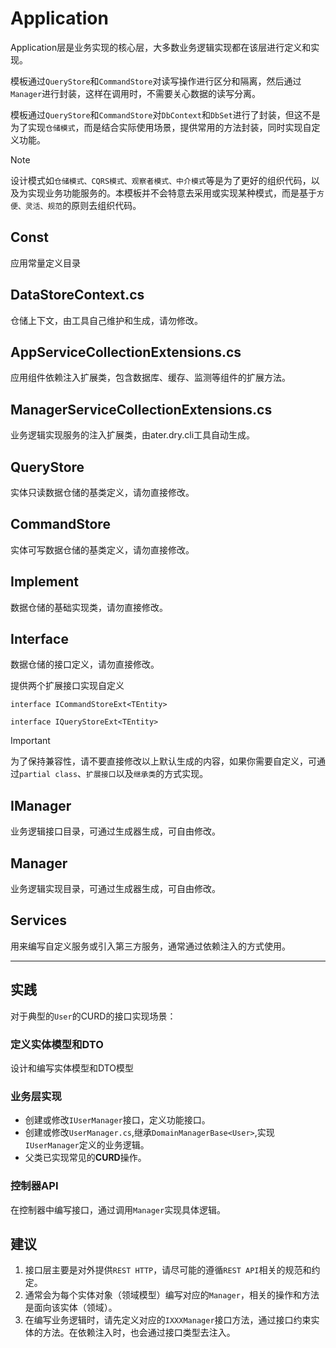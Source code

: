 # Application

Application层是业务实现的核心层，大多数业务逻辑实现都在该层进行定义和实现。

模板通过`QueryStore`和`CommandStore`对读写操作进行区分和隔离，然后通过`Manager`进行封装，这样在调用时，不需要关心数据的读写分离。

模板通过`QueryStore`和`CommandStore`对`DbContext`和`DbSet`进行了封装，但这不是为了实现`仓储模式`，而是结合实际使用场景，提供常用的方法封装，同时实现自定义功能。

> [!NOTE]
> 设计模式如`仓储模式、CQRS模式、观察者模式、中介模式`等是为了更好的组织代码，以及为实现业务功能服务的。本模板并不会特意去采用或实现某种模式，而是基于`方便、灵活、规范`的原则去组织代码。

## Const

应用常量定义目录

## DataStoreContext.cs

仓储上下文，由工具自己维护和生成，请勿修改。

## AppServiceCollectionExtensions.cs

应用组件依赖注入扩展类，包含数据库、缓存、监测等组件的扩展方法。

## ManagerServiceCollectionExtensions.cs

业务逻辑实现服务的注入扩展类，由ater.dry.cli工具自动生成。

## QueryStore

实体只读数据仓储的基类定义，请勿直接修改。

## CommandStore

实体可写数据仓储的基类定义，请勿直接修改。

## Implement

数据仓储的基础实现类，请勿直接修改。

## Interface

数据仓储的接口定义，请勿直接修改。

提供两个扩展接口实现自定义

`interface ICommandStoreExt<TEntity>`

`interface IQueryStoreExt<TEntity>`

> [!IMPORTANT]
> 为了保持兼容性，请不要直接修改以上默认生成的内容，如果你需要自定义，可通过`partial class`、`扩展接口`以及`继承类`的方式实现。

## IManager

业务逻辑接口目录，可通过生成器生成，可自由修改。

## Manager

业务逻辑实现目录，可通过生成器生成，可自由修改。

## Services

用来编写自定义服务或引入第三方服务，通常通过依赖注入的方式使用。

---

## 实践

对于典型的`User`的CURD的接口实现场景：

### 定义实体模型和DTO

设计和编写实体模型和DTO模型

### 业务层实现

- 创建或修改`IUserManager`接口，定义功能接口。
- 创建或修改`UserManager.cs`,继承`DomainManagerBase<User>`,实现`IUserManager`定义的业务逻辑。
- 父类已实现常见的**CURD**操作。

### 控制器API

在控制器中编写接口，通过调用`Manager`实现具体逻辑。

## 建议

1. 接口层主要是对外提供`REST HTTP`，请尽可能的遵循`REST API`相关的规范和约定。
2. 通常会为每个实体对象（领域模型）编写对应的`Manager`，相关的操作和方法是面向该实体（领域）。
3. 在编写业务逻辑时，请先定义对应的`IXXXManager`接口方法，通过接口约束实体的方法。在依赖注入时，也会通过接口类型去注入。
